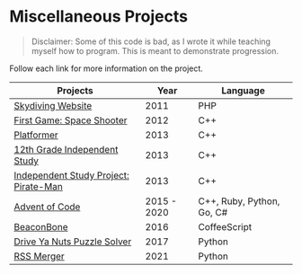 # Miscellaneous Projects

> Disclaimer: Some of this code is bad, as I wrote it while teaching
myself how to program. This is meant to demonstrate progression.

Follow each link for more information on the project.

Projects                                                   | Year        | Language
-----------------------------------------------------------|-------------|------------------
[Skydiving Website](skydiving-website)                     | 2011        | PHP
[First Game: Space Shooter](first-game)                    | 2012        | C++
[Platformer](platformer)                                   | 2013        | C++
[12th Grade Independent Study](independent-study)          | 2013        | C++
[Independent Study Project: Pirate-Man](pirate-man)        | 2013        | C++
[Advent of Code](https://github.com/mchill/advent-of-code) | 2015 - 2020 | C++, Ruby, Python, Go, C#
[BeaconBone](https://github.com/mchill/beacon-bone)        | 2016        | CoffeeScript
[Drive Ya Nuts Puzzle Solver](drive-ya-nuts)               | 2017        | Python
[RSS Merger](rss-merger)                                   | 2021        | Python
